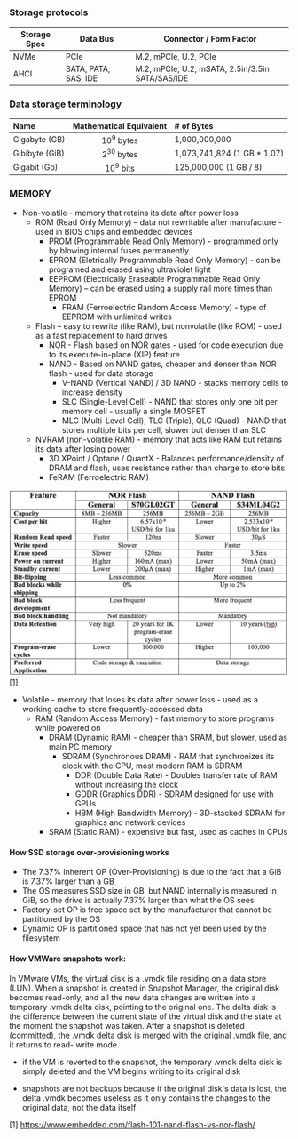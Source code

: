 ### Storage protocols

| Storage Spec | Data Bus             | Connector / Form Factor                          |
|--------------|----------------------|--------------------------------------------------|
| NVMe         | PCIe                 | M.2, mPCIe, U.2, PCIe                            |
| AHCI         | SATA, PATA, SAS, IDE | M.2, mPCIe, U.2, mSATA, 2.5in/3.5in SATA/SAS/IDE |

### Data storage terminology

| Name           | Mathematical Equivalent | # of Bytes                 |
|:---------------|:-----------------------:|:---------------------------|
| Gigabyte (GB)  | 10<sup>9</sup> bytes    | 1,000,000,000              |
| Gibibyte (GiB) | 2<sup>30</sup> bytes    | 1,073,741,824 (1 GB * 1.07)|
| Gigabit  (Gb)  | 10<sup>9</sup> bits     | 125,000,000 (1 GB / 8)     |


### MEMORY

- Non-volatile - memory that retains its data after power loss
  - ROM (Read Only Memory) – data not rewritable after manufacture - used in BIOS chips and embedded devices
    - PROM (Programmable Read Only Memory) - programmed only by blowing internal fuses permanently
    - EPROM (Eletrically Programmable Read Only Memory) - can be programed and erased using ultraviolet light
    - EEPROM (Electrically Eraseable Programmable Read Only Memory) – can be erased using a supply rail more times than EPROM
      - FRAM (Ferroelectric Random Access Memory) - type of EEPROM with unlimited writes 
  - Flash – easy to rewrite (like RAM), but nonvolatile (like ROM) - used as a fast replacement to hard drives
    - NOR - Flash based on NOR gates - used for code execution due to its execute-in-place (XIP) feature
    - NAND - Based on NAND gates, cheaper and denser than NOR flash - used for data storage
      - V-NAND (Vertical NAND) / 3D NAND - stacks memory cells to increase density
      - SLC (Single-Level Cell) - NAND that stores only one bit per memory cell - usually a single MOSFET
      - MLC (Multi-Level Cell), TLC (Triple), QLC (Quad) - NAND that stores multiple bits per cell, slower but denser than SLC
  - NVRAM (non-volatile RAM) - memory that acts like RAM but retains its data after losing power
    - 3D XPoint / Optane / QuantX - Balances performance/density of DRAM and flash, uses resistance rather than charge to store bits
    - FeRAM (Ferroelectric RAM)
    
![nand-vs-nor-flash](/images/nand-vs-nor-flash.jpg) [1]
    
- Volatile - memory that loses its data after power loss - used as a working cache to store frequently-accessed data
  - RAM (Random Access Memory) - fast memory to store programs while powered on
    - DRAM (Dynamic RAM) - cheaper than SRAM, but slower, used as main PC memory
      - SDRAM (Synchronous DRAM) - RAM that synchronizes its clock with the CPU, most modern RAM is SDRAM
        - DDR (Double Data Rate) - Doubles transfer rate of RAM without increasing the clock
        - GDDR (Graphics DDR) - SDRAM designed for use with GPUs
        - HBM (High Bandwidth Memory) - 3D-stacked SDRAM for graphics and network devices
    - SRAM (Static RAM) - expensive but fast, used as caches in CPUs
    
#### How SSD storage over-provisioning works 

- The 7.37% Inherent OP (Over-Provisioning) is due to the fact that a GiB is 7.37% larger than a GB 
- The OS measures SSD size in GB, but NAND internally is measured in GiB, so the drive is actually 7.37% larger than what the OS sees 
- Factory-set OP is free space set by the manufacturer that cannot be partitioned by the OS 
- Dynamic OP is partitioned space that has not yet been used by the filesystem 

#### How VMWare snapshots work: 

In VMware VMs, the virtual disk is a .vmdk file residing on a data store (LUN). When a snapshot is created in Snapshot Manager,
the original disk becomes read-only, and all the new data changes are written into a temporary .vmdk delta disk, pointing to the 
original one. The delta disk is the difference between the current state of the virtual disk and the state at the moment the snapshot 
was taken. After a snapshot is deleted (committed), the .vmdk delta disk is merged with the original .vmdk file, and it returns to read-
write mode. 

- if the VM is reverted to the snapshot, the temporary .vmdk delta disk is simply deleted and the VM begins writing to its original disk 

- snapshots are not backups because if the original disk's data is lost, the delta .vmdk becomes useless as it only contains the changes 
to the original data, not the data itself 

[1] https://www.embedded.com/flash-101-nand-flash-vs-nor-flash/
